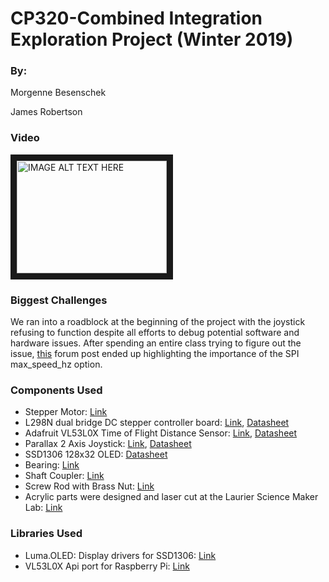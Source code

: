 # CP320-Combined Integration Exploration Project (Winter 2019)
### By:
<p>Morgenne Besenschek</p>
<p>James Robertson</p>

### Video
<a href="http://www.youtube.com/watch?feature=player_embedded&v=XyRx3iDWlRw
" target="_blank"><img src="http://img.youtube.com/vi/XyRx3iDWlRw/0.jpg" 
alt="IMAGE ALT TEXT HERE" width="240" height="180" border="10" /></a>

### Biggest Challenges

We ran into a roadblock at the beginning of the project with the joystick refusing to function despite all efforts to debug potential software and hardware issues. After spending an entire class trying to figure out the issue, [this](https://www.raspberrypi.org/forums/viewtopic.php?t=213951#p1323337) forum post ended up highlighting the importance of the SPI max_speed_hz option.

### Components Used
- Stepper Motor: [Link](http://sayal.com/STORE/View_SPEC.asp?SKU=162138)
- L298N dual bridge DC stepper controller board: [Link](http://sayal.com/STORE/View_SPEC.asp?SKU=248133), [Datasheet](https://www.velleman.eu/downloads/29/vma409_a4v01.pdf) 
- Adafruit VL53L0X Time of Flight Distance Sensor: [Link](https://www.digikey.ca/product-detail/en/adafruit-industries-llc/3317/1528-1814-ND/6569762), [Datasheet](https://www.st.com/resource/en/datasheet/vl53l0x.pdf) 
- Parallax 2 Axis Joystick: [Link](https://www.robotshop.com/ca/en/parallax-2-axis-joystick.html), [Datasheet](https://www.parallax.com/sites/default/files/downloads/2-Axis-Joystick-Potentiometer-Datasheet.pdf)
- SSD1306 128x32 OLED: [Datasheet](https://cdn-shop.adafruit.com/datasheets/SSD1306.pdf)
- Bearing: [Link](https://www.amazon.ca/gp/product/B00EPNN62M/ref=ppx_yo_dt_b_asin_title_o01_s00?ie=UTF8&psc=1)
- Shaft Coupler: [Link](https://www.amazon.ca/gp/product/B07BF7NT6L/ref=ppx_yo_dt_b_asin_title_o00_s00?ie=UTF8&psc=1)
- Screw Rod with Brass Nut: [Link](https://www.amazon.ca/gp/product/B01HGIZY6I/ref=ppx_yo_dt_b_asin_title_o00_s00?ie=UTF8&psc=1)
- Acrylic parts were designed and laser cut at the Laurier Science Maker Lab: [Link](https://students.wlu.ca/work-leadership-and-volunteering/entrepreneurship/makerspaces/science-maker-lab/index.html)

### Libraries Used
- Luma.OLED: Display drivers for SSD1306: [Link](https://github.com/rm-hull/luma.oled)
- VL53L0X Api port for Raspberry Pi: [Link](https://github.com/cassou/VL53L0X_rasp)
